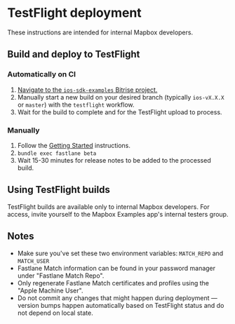 # TestFlight deployment

These instructions are intended for internal Mapbox developers.

## Build and deploy to TestFlight

### Automatically on CI

1. [Navigate to the `ios-sdk-examples` Bitrise project.](https://app.bitrise.io/app/9a144f2169b7c9e3)
2. Manually start a new build on your desired branch (typically `ios-vX.X.X` or `master`) with the `testflight` workflow.
3. Wait for the build to complete and for the TestFlight upload to process.

### Manually

1. Follow the [Getting Started](README.md#getting-started) instructions.
2. `bundle exec fastlane beta`
3. Wait 15-30 minutes for release notes to be added to the processed build.

## Using TestFlight builds

TestFlight builds are available only to internal Mapbox developers. For access, invite yourself to the Mapbox Examples app's internal testers group.

## Notes

- Make sure you've set these two environment variables: `MATCH_REPO` and `MATCH_USER`
- Fastlane Match information can be found in your password manager under "Fastlane Match Repo".
- Only regenerate Fastlane Match certificates and profiles using the "Apple Machine User".
- Do not commit any changes that might happen during deployment — version bumps happen automatically based on TestFlight status and do not depend on local state.
